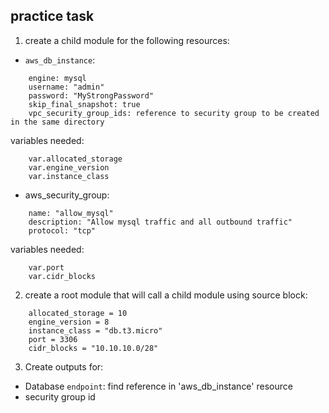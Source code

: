 ## practice task
1. create a child module for the following resources:
- `aws_db_instance`:
```
	engine: mysql
	username: "admin"
	password: "MyStrongPassword"
	skip_final_snapshot: true
	vpc_security_group_ids: reference to security group to be created in the same directory
```

variables needed:
```
	var.allocated_storage
	var.engine_version
	var.instance_class
```

- aws_security_group:
```
	name: "allow_mysql"
	description: "Allow mysql traffic and all outbound traffic"
	protocol: "tcp"
```

variables needed:
```
	var.port
	var.cidr_blocks
```


2. create a root module that will call a child module using source block:
```
	allocated_storage = 10
	engine_version = 8
	instance_class = "db.t3.micro"
	port = 3306
	cidr_blocks = "10.10.10.0/28"
```

3. Create outputs for:
- Database `endpoint`: find reference in 'aws_db_instance' resource
- security group id
